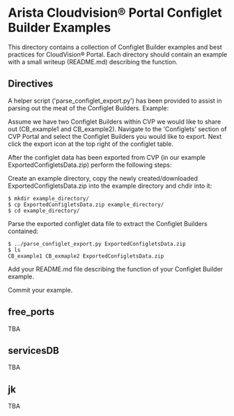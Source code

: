 # Arista Cloudvision&reg; Portal Configlet Builder Examples
This directory contains a collection of Configlet Builder examples and best practices for
CloudVision&reg; Portal. Each directory should contain an example with a small writeup (README.md)
describing the function.

## Directives
A helper script ('parse_configlet_export.py') has been provided to assist in parsing out the
meat of the Configlet Builders. Example:

Assume we have two Configlet Builders within CVP we would like to share out (CB_example1 and CB_example2).
Navigate to the 'Configlets' section of CVP Portal and select the Configlet Builders you would like to export.
Next click the export icon at the top right of the configlet table.
 
After the configlet data has been exported from CVP (in our example ExportedConfigletsData.zip)
perform the following steps:

Create an example directory, copy the newly created/downloaded ExportedConfigletsData.zip into the
example directory and chdir into it:
```console
$ mkdir example_directory/
$ cp ExportedConfigletsData.zip example_directory/
$ cd example_directory/
```

Parse the exported configlet data file to extract the Configlet Builders contained:
```console
$ ../parse_configlet_export.py ExportedConfigletsData.zip
$ ls
CB_example1 CB_exmaple2 ExportedConfigletsData.zip
```

Add your README.md file describing the function of your Configlet Builder example.
 
Commit your example.

## free_ports

TBA

## servicesDB

TBA

## jk

TBA